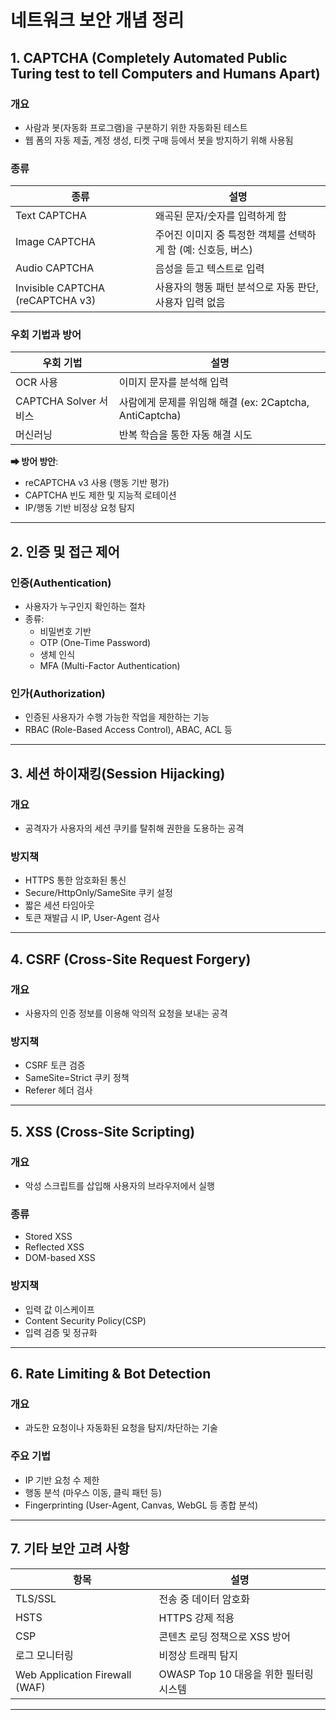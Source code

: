# 네트워크 보안 개념 정리

## 1. CAPTCHA (Completely Automated Public Turing test to tell Computers and Humans Apart)

### 개요
- 사람과 봇(자동화 프로그램)을 구분하기 위한 자동화된 테스트
- 웹 폼의 자동 제출, 계정 생성, 티켓 구매 등에서 봇을 방지하기 위해 사용됨

### 종류
| 종류 | 설명 |
|------|------|
| Text CAPTCHA | 왜곡된 문자/숫자를 입력하게 함 |
| Image CAPTCHA | 주어진 이미지 중 특정한 객체를 선택하게 함 (예: 신호등, 버스) |
| Audio CAPTCHA | 음성을 듣고 텍스트로 입력 |
| Invisible CAPTCHA (reCAPTCHA v3) | 사용자의 행동 패턴 분석으로 자동 판단, 사용자 입력 없음 |

### 우회 기법과 방어
| 우회 기법 | 설명 |
|-----------|------|
| OCR 사용 | 이미지 문자를 분석해 입력 |
| CAPTCHA Solver 서비스 | 사람에게 문제를 위임해 해결 (ex: 2Captcha, AntiCaptcha) |
| 머신러닝 | 반복 학습을 통한 자동 해결 시도 |

**➡ 방어 방안**:
- reCAPTCHA v3 사용 (행동 기반 평가)
- CAPTCHA 빈도 제한 및 지능적 로테이션
- IP/행동 기반 비정상 요청 탐지

---

## 2. 인증 및 접근 제어

### 인증(Authentication)
- 사용자가 누구인지 확인하는 절차
- 종류:
    - 비밀번호 기반
    - OTP (One-Time Password)
    - 생체 인식
    - MFA (Multi-Factor Authentication)

### 인가(Authorization)
- 인증된 사용자가 수행 가능한 작업을 제한하는 기능
- RBAC (Role-Based Access Control), ABAC, ACL 등

---

## 3. 세션 하이재킹(Session Hijacking)

### 개요
- 공격자가 사용자의 세션 쿠키를 탈취해 권한을 도용하는 공격

### 방지책
- HTTPS 통한 암호화된 통신
- Secure/HttpOnly/SameSite 쿠키 설정
- 짧은 세션 타임아웃
- 토큰 재발급 시 IP, User-Agent 검사

---

## 4. CSRF (Cross-Site Request Forgery)

### 개요
- 사용자의 인증 정보를 이용해 악의적 요청을 보내는 공격

### 방지책
- CSRF 토큰 검증
- SameSite=Strict 쿠키 정책
- Referer 헤더 검사

---

## 5. XSS (Cross-Site Scripting)

### 개요
- 악성 스크립트를 삽입해 사용자의 브라우저에서 실행

### 종류
- Stored XSS
- Reflected XSS
- DOM-based XSS

### 방지책
- 입력 값 이스케이프
- Content Security Policy(CSP)
- 입력 검증 및 정규화

---

## 6. Rate Limiting & Bot Detection

### 개요
- 과도한 요청이나 자동화된 요청을 탐지/차단하는 기술

### 주요 기법
- IP 기반 요청 수 제한
- 행동 분석 (마우스 이동, 클릭 패턴 등)
- Fingerprinting (User-Agent, Canvas, WebGL 등 종합 분석)

---

## 7. 기타 보안 고려 사항

| 항목 | 설명 |
|------|------|
| TLS/SSL | 전송 중 데이터 암호화 |
| HSTS | HTTPS 강제 적용 |
| CSP | 콘텐츠 로딩 정책으로 XSS 방어 |
| 로그 모니터링 | 비정상 트래픽 탐지 |
| Web Application Firewall (WAF) | OWASP Top 10 대응을 위한 필터링 시스템 |

---

